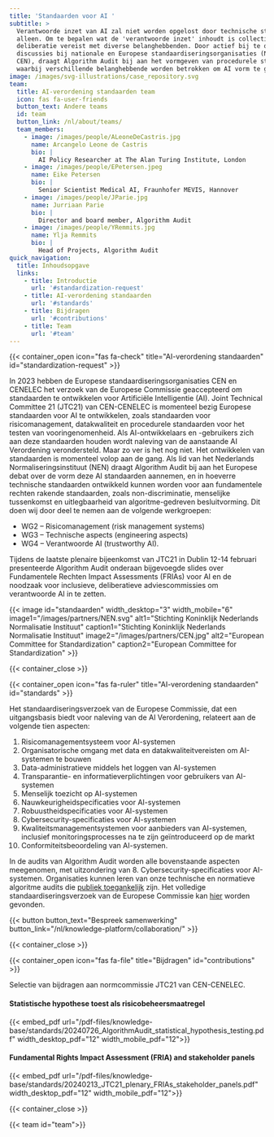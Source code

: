 ```yaml
---
title: 'Standaarden voor AI '
subtitle: >
  Verantwoorde inzet van AI zal niet worden opgelost door technische standaarden
  alleen. Om te bepalen wat de 'verantwoorde inzet' inhoudt is collectieve
  deliberatie vereist met diverse belanghebbenden. Door actief bij te dragen aan
  discussies bij nationale en Europese standaardiseringsorganisaties (NEN en
  CEN), draagt Algorithm Audit bij aan het vormgeven van procedurele standaarden
  waarbij verschillende belanghebbende worden betrokken om AI vorm te geven.
image: /images/svg-illustrations/case_repository.svg
team:
  title: AI-verordening standaarden team
  icon: fas fa-user-friends
  button_text: Andere teams
  id: team
  button_link: /nl/about/teams/
  team_members:
    - image: /images/people/ALeoneDeCastris.jpg
      name: Arcangelo Leone de Castris
      bio: |
        AI Policy Researcher at The Alan Turing Institute, London
    - image: /images/people/EPetersen.jpeg
      name: Eike Petersen
      bio: |
        Senior Scientist Medical AI, Fraunhofer MEVIS, Hannover
    - image: /images/people/JParie.jpg
      name: Jurriaan Parie
      bio: |
        Director and board member, Algorithm Audit
    - image: /images/people/YRemmits.jpg
      name: Ylja Remmits
      bio: |
        Head of Projects, Algorithm Audit
quick_navigation:
  title: Inhoudsopgave
  links:
    - title: Introductie
      url: '#standardization-request'
    - title: AI-verordening standaarden
      url: '#standards'
    - title: Bijdragen
      url: '#contributions'
    - title: Team
      url: '#team'
---
```


{{< container_open icon="fas fa-check" title="AI-verordening standaarden" id="standardization-request" >}}

In 2023 hebben de Europese standaardiseringsorganisaties CEN en CENELEC het verzoek van de Europese Commissie geaccepteerd om standaarden te ontwikkelen voor Artificiële Intelligentie (AI). Joint Technical Committee 21 (JTC21) van CEN-CENELEC is momenteel bezig Europese standaarden voor AI te ontwikkelen, zoals standaarden voor risicomanagement, datakwaliteit en procedurele standaarden voor het testen van vooringenomenheid. Als  AI-ontwikkelaars en -gebruikers zich aan deze standaarden houden wordt naleving van de aanstaande AI Verordening verondersteld. Maar zo ver is het nog niet. Het ontwikkelen van standaarden is momenteel volop aan de gang. Als lid van het Nederlands Normaliseringsinstituut (NEN) draagt Algorithm Audit bij aan het Europese debat over de vorm deze AI standaarden aannemen, en in hoeverre technische standaarden ontwikkeld kunnen worden voor aan fundamentele rechten rakende standaarden, zoals non-discriminatie, menselijke tussenkomst en uitlegbaarheid van algoritme-gedreven besluitvorming. Dit doen wij door deel te nemen aan de volgende werkgroepen:

* WG2 – Risicomanagement (risk management systems)
* WG3 – Technische aspects (engineering aspects)
* WG4 – Verantwoorde AI (trustworthy AI).

Tijdens de laatste plenaire bijeenkomst van JTC21 in Dublin 12-14 februari presenteerde Algorithm Audit onderaan bijgevoegde slides over Fundamentele Rechten Impact Assessments (FRIAs) voor AI en de noodzaak voor inclusieve, deliberatieve adviescommissies om verantwoorde AI in te zetten.

{{< image id="standaarden" width_desktop="3" width_mobile="6" image1="/images/partners/NEN.svg" alt1="Stichting Koninklijk Nederlands Normalisatie Instituut" caption1="Stichting Koninklijk Nederlands Normalisatie Instituut" image2="/images/partners/CEN.jpg" alt2="European Committee for Standardization" caption2="European Committee for Standardization" >}}

{{< container_close >}}

{{< container_open icon="fas fa-ruler" title="AI-verordening standaarden" id="standards" >}}

Het standaardiseringsverzoek van de Europese Commissie, dat een uitgangsbasis biedt voor naleving van de AI Verordening, relateert aan de volgende tien aspecten:

1. Risicomanagementsysteem voor AI-systemen
2. Organisatorische omgang met data en datakwaliteitvereisten om AI-systemen te bouwen
3. Data-administratieve middels het loggen van AI-systemen
4. Transparantie- en informatieverplichtingen voor gebruikers van AI-systemen
5. Menselijk toezicht op AI-systemen
6. Nauwkeurigheidspecificaties voor AI-systemen
7. Robuustheidspecificaties voor AI-systemen
8. Cybersecurity-specificaties voor AI-systemen
9. Kwaliteitsmanagementsystemen voor aanbieders van AI-systemen, inclusief monitoringsprocesses na te zijn geïntroduceerd op de markt
10. Conformiteitsbeoordeling van AI-systemen.

In de audits van Algorithm Audit worden alle bovenstaande aspecten meegenomen, met uitzondering van 8. Cybersecurity-specificaties voor AI-systemen. Organisaties kunnen leren van onze technische en normatieve algoritme audits die [publiek toegankelijk](/nl/algoprudence/) zijn. Het volledige standaardiseringsverzoek van de Europese Commissie kan [hier](https://single-market-economy.ec.europa.eu/single-market/european-standards/standardisation-requests_en) worden gevonden.

{{< button button_text="Bespreek samenwerking" button_link="/nl/knowledge-platform/collaboration/" >}}

{{< container_close >}}

{{< container_open icon="fas fa-file" title="Bijdragen" id="contributions" >}}

Selectie van bijdragen aan normcommissie JTC21 van CEN-CENELEC.

#### Statistische hypothese toest als risicobeheersmaatregel

{{< embed_pdf url="/pdf-files/knowledge-base/standards/20240726_AlgorithmAudit_statistical_hypothesis_testing.pdf" width_desktop_pdf="12" width_mobile_pdf="12">}}

#### Fundamental Rights Impact Assessment (FRIA) and stakeholder panels

{{< embed_pdf url="/pdf-files/knowledge-base/standards/20240213_JTC21_plenary_FRIAs_stakeholder_panels.pdf" width_desktop_pdf="12" width_mobile_pdf="12">}}

{{< container_close >}}

{{< team id="team">}}
